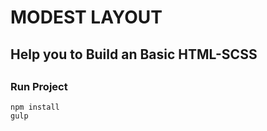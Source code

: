 <h1>MODEST LAYOUT</h1>

##
## Help you to Build an Basic HTML-SCSS
##
##

## <h3>Run Project</h3>
	npm install
	gulp
##
